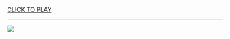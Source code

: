 
<a href="https://premium76.site?title=unblocked_games_freeze_nova&ref=13M">CLICK TO PLAY</a></h3>
<hr>

<a href="https://premium76.site?title=unblocked_games_freeze_nova&ref=13M"><img src="https://clearcache.store/games.png"></a>


